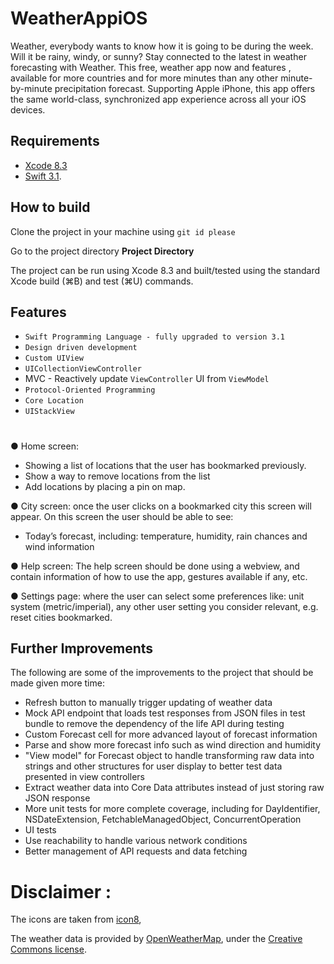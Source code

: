 # WeatherAppiOS
Weather, everybody wants to know how it is going to be during the week. Will it be rainy, windy, or sunny?
Stay connected to the latest in weather forecasting with  Weather. This free, weather app now and features , available for more countries and for more minutes than any other minute-by-minute precipitation forecast. Supporting Apple iPhone, this app offers the same world-class, synchronized app experience across all your iOS devices.
## Requirements

* [Xcode 8.3](https://developer.apple.com/xcode/)
* [Swift 3.1](https://github.com/apple/swift).

## How to build

Clone the project in your machine using ``git id please``

Go to the project directory **Project Directory**

The project can be run using Xcode 8.3 and built/tested using the standard Xcode build (⌘B) and test (⌘U) commands.

## Features
* `Swift Programming Language - fully upgraded to version 3.1`
* `Design driven development`  
* `Custom UIView`
* `UICollectionViewController`
* MVC - Reactively update `ViewController` UI from `ViewModel`
* `Protocol-Oriented Programming `
* `Core Location`
* `UIStackView`
#
● Home screen:
- Showing a list of locations that the user has bookmarked previously.
- Show a way to remove locations from the list
- Add locations by placing a pin on map.

● City screen: once the user clicks on a bookmarked city this screen will appear. On this screen the user should be able to see:
- Today’s forecast, including: temperature, humidity, rain chances and wind information

● Help screen: The help screen should be done using a webview, and contain information of how to use the app, gestures available if any, etc.

● Settings page: where the user can select some preferences like: unit system
(metric/imperial), any other user setting you consider relevant, e.g. reset cities
bookmarked.

## Further Improvements

The following are some of the improvements to the project that should be made given more time:
- Refresh button to manually trigger updating of weather data
- Mock API endpoint that loads test responses from JSON files in test bundle to remove the dependency of the life API during testing
- Custom Forecast cell for more advanced layout of forecast information
- Parse and show more forecast info such as wind direction and humidity
- "View model" for Forecast object to handle transforming raw data into strings and other structures for user display to better test data presented in view controllers
- Extract weather data into Core Data attributes instead of just storing raw JSON response
- More unit tests for more complete coverage, including for DayIdentifier, NSDateExtension, FetchableManagedObject, ConcurrentOperation
- UI tests
- Use reachability to handle various network conditions
- Better management of API requests and data fetching
# Disclaimer :
The icons are taken from [icon8](https://icons8.com),

The weather data is provided by [OpenWeatherMap](http://openweathermap.org/), under the [Creative Commons license](http://creativecommons.org/licenses/by-sa/2.0/).

